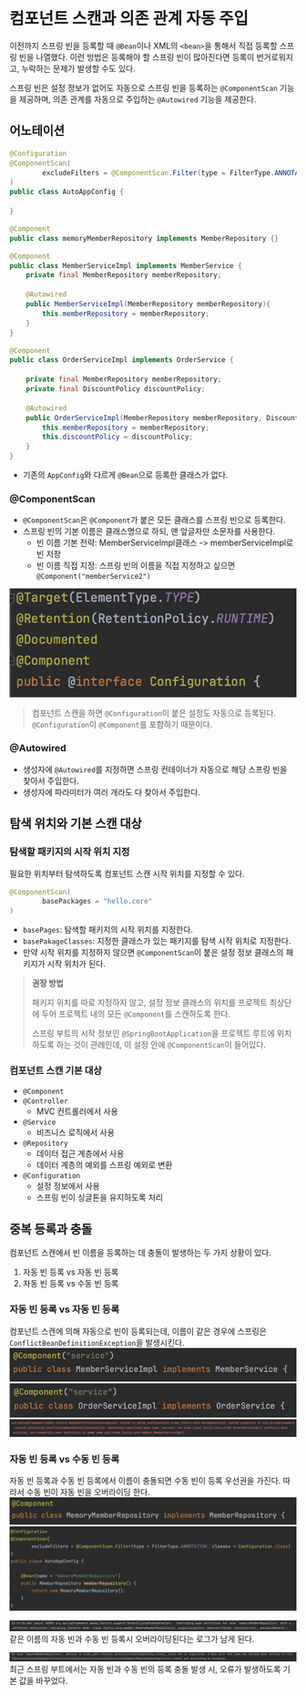 # 컴포넌트 스캔과 의존 관계 자동 주입
이전까지 스프링 빈을 등록할 때 `@Bean`이나 XML의 `<bean>`을 통해서 직접 등록할 스프링 빈을 나열했다.
이런 방법은 등록해야 할 스프링 빈이 많아진다면 등록이 번거로워지고, 누락하는 문제가 발생할 수도 있다. 

스프링 빈은 설정 정보가 없어도 자동으로 스프링 빈을 등록하는 `@ComponentScan` 기능을 제공하며, 의존 관계를 자동으로 주입하는 `@Autowired` 기능을 제공한다.

## 어노테이션 
```java
@Configuration
@ComponentScan(
        excludeFilters = @ComponentScan.Filter(type = FilterType.ANNOTATION, classes = Configuration.class)
)
public class AutoAppConfig {

}
```

```java
@Component
public class memoryMemberRepository implements MemberRepository {}
```

```java
@Component
public class MemberServiceImpl implements MemberService {
    private final MemberRepository memberRepository;
    
    @Autowired
    public MemberServiceImpl(MemberRepository memberRepository){
        this.memberRepository = memberRepository;
    }
}
```

```java
@Component
public class OrderServiceImpl implements OrderService {
    
    private final MemberRepository memberRepository;
    private final DiscountPolicy discountPolicy;
    
    @Autowired
    public OrderServiceImpl(MemberRepository memberRepository, DiscountPolicy discountPolicy){
        this.memberRepository = memberRepository;
        this.discountPolicy = discountPolicy;
    }
}
```
- 기존의 `AppConfig`와 다르게 `@Bean`으로 등록한 클래스가 없다.

### @ComponentScan
- `@ComponentScan`은 `@Component`가 붙은 모든 클래스를 스프링 빈으로 등록한다.
- 스프링 빈의 기본 이름은 클래스명으로 하되, 맨 앞글자만 소문자를 사용한다.
  - 빈 이름 기본 전략: MemberServiceImpl클래스 -> memberServiceImpl로 빈 저장
  - 빈 이름 직접 지정: 스프링 빈의 이름을 직접 지정하고 싶으면 `@Component("memberService2")`

![스크린샷 2023-10-29 오전 9.26.00.png](img/configuration_interface.png)
> 컴포넌트 스캔을 하면 `@Configuration`이 붙은 설정도 자동으로 등록된다. `@Configuration`이 `@Component`를 포함하기 때문이다.


### @Autowired
- 생성자에 `@Autowired`를 지정하면 스프링 컨테이너가 자동으로 해당 스프링 빈을 찾아서 주입한다. 
- 생성자에 파라미터가 여러 개라도 다 찾아서 주입한다.

## 탐색 위치와 기본 스캔 대상

### 탐색할 패키지의 시작 위치 지정
필요한 위치부터 탐색하도록 컴포넌트 스캔 시작 위치를 지정할 수 있다.
```java
@ComponentScan(
        basePackages = "hello.core"
)
```
- `basePages`: 탐색할 패키지의 시작 위치를 지정한다. 
- `basePakageClasses`: 지정한 클래스가 있는 패키지를 탐색 시작 위치로 지정한다.
- 만약 시작 위치를 지정하지 않으면 `@ComponentScan`이 붙은 설정 정보 클래스의 패키지가 시작 위치가 된다.

> **권장 방법**
> 
> 패키지 위치를 따로 지정하지 않고, 설정 정보 클래스의 위치를 프로젝트 최상단에 두어 프로젝트 내의 모든 `@Component`를 스캔하도록 한다. 
>
>스프링 부트의 시작 정보인 `@SpringBootApplication`을 프로젝트 루트에 위치하도록 하는 것이 관례인데, 이 설정 안에 `@ComponentScan`이 들어있다.
> 

### 컴포넌트 스캔 기본 대상
- `@Component`
- `@Controller`
  - MVC 컨트롤러에서 사용
- `@Service`
  - 비즈니스 로직에서 사용
- `@Repository`
  - 데이터 접근 계층에서 사용
  - 데이터 계층의 예외를 스프링 예외로 변환
- `@Configuration`
  - 설정 정보에서 사용
  - 스프링 빈이 싱글톤을 유지하도록 처리

## 중복 등록과 충돌
컴포넌트 스캔에서 빈 이름을 등록하는 데 충돌이 발생하는 두 가지 상황이 있다.
1. 자동 빈 등록 vs 자동 빈 등록
2. 자동 빈 등록 vs 수동 빈 등록

### 자동 빈 등록 vs 자동 빈 등록
컴포넌트 스캔에 의해 자동으로 빈이 등록되는데, 이름이 같은 경우에 스프링은 `ConflictBeanDefinitionException`을 발생시킨다.
![service_bean1](img/service_bean1.png)
![service_bean2](img/service_bean2.png)
![conflicting_bean_definition_exception](img/conflicting_bean_definition_exception.png)


### 자동 빈 등록 vs 수동 빈 등록
자동 빈 등록과 수동 빈 등록에서 이름이 충돌되면 수동 빈이 등록 우선권을 가진다. 따라서 수동 빈이 자동 빈을 오버라이딩 한다.
![자동_빈_등록](img/자동_빈_등록.png)
![수동_빈_등록](img/수동_빈_등록.png)


![수동_빈_오버라이딩_자동_빈](img/수동_빈_오버라이딩_자동_빈.png)
같은 이름의 자동 빈과 수동 빈 등록시 오버라이딩된다는 로그가 남게 된다.

![bean_conflict](img/bean_conflict.png)
최근 스프링 부트에서는 자동 빈과 수동 빈의 등록 충돌 발생 시, 오류가 발생하도록 기본 값을 바꾸었다.  